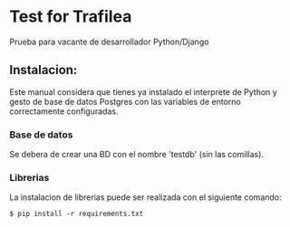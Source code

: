 # Test for Trafilea

Prueba para vacante de desarrollador Python/Django

## Instalacion:

Este manual considera que tienes ya instalado el interprete de Python y gesto de base de datos Postgres con las variables de entorno correctamente configuradas.

### Base de datos

Se debera de crear una BD con el nombre 'testdb' (sin las comillas).


### Librerias

La instalacion de librerias puede ser realizada con el siguiente comando:

```
$ pip install -r requirements.txt
```
